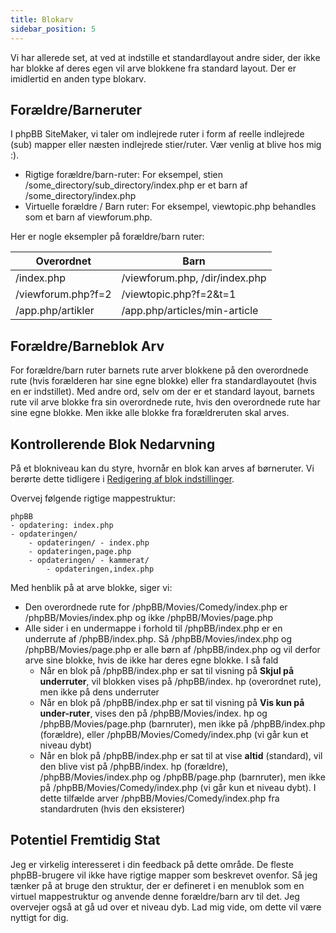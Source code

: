 ```yaml
---
title: Blokarv
sidebar_position: 5
---
```


Vi har allerede set, at ved at indstille et standardlayout andre sider, der ikke har blokke af deres egen vil arve blokkene fra standard layout. Der er imidlertid en anden type blokarv.

## Forældre/Barneruter
I phpBB SiteMaker, vi taler om indlejrede ruter i form af reelle indlejrede (sub) mapper eller næsten indlejrede stier/ruter. Vær venlig at blive hos mig :).
* Rigtige forældre/barn-ruter: For eksempel, stien /some_directory/sub_directory/index.php er et barn af /some_directory/index.php
* Virtuelle forældre / Barn ruter: For eksempel, viewtopic.php behandles som et barn af viewforum.php.

Her er nogle eksempler på forældre/barn ruter:

| Overordnet         | Barn                           |
| ------------------ | ------------------------------ |
| /index.php         | /viewforum.php, /dir/index.php |
| /viewforum.php?f=2 | /viewtopic.php?f=2&t=1         |
| /app.php/artikler  | /app.php/articles/min-article  |

## Forældre/Barneblok Arv
For forældre/barn ruter barnets rute arver blokkene på den overordnede rute (hvis forælderen har sine egne blokke) eller fra standardlayoutet (hvis en er indstillet). Med andre ord, selv om der er et standard layout, barnets rute vil arve blokke fra sin overordnede rute, hvis den overordnede rute har sine egne blokke. Men ikke alle blokke fra forældreruten skal arves.

## Kontrollerende Blok Nedarvning
På et blokniveau kan du styre, hvornår en blok kan arves af børneruter. Vi berørte dette tidligere i [Redigering af blok indstillinger](/docs/user/blocks/managing-blocks#editing-block-settings).

Overvej følgende rigtige mappestruktur:
```text
phpBB
- opdatering: index.php
- opdateringen/
    - opdateringen/ - index.php
    - opdateringen,page.php
    - opdateringen/ - kammerat/
        - opdateringen,index.php
```

Med henblik på at arve blokke, siger vi:
* Den overordnede rute for /phpBB/Movies/Comedy/index.php er /phpBB/Movies/index.php og ikke /phpBB/Movies/page.php
* Alle sider i en undermappe i forhold til /phpBB/index.php er en underrute af /phpBB/index.php. Så /phpBB/Movies/index.php og /phpBB/Movies/page.php er alle børn af /phpBB/index.php og vil derfor arve sine blokke, hvis de ikke har deres egne blokke. I så fald
    * Når en blok på /phpBB/index.php er sat til visning på **Skjul på underruter**, vil blokken vises på /phpBB/index. hp (overordnet rute), men ikke på dens underruter
    * Når en blok på /phpBB/index.php er sat til visning på **Vis kun på under-ruter**, vises den på /phpBB/Movies/index. hp og /phpBB/Movies/page.php (barnruter), men ikke på /phpBB/index.php (forældre), eller /phpBB/Movies/Comedy/index.php (vi går kun et niveau dybt)
    * Når en blok på /phpBB/index.php er sat til at vise **altid** (standard), vil den blive vist på /phpBB/index. hp (forældre), /phpBB/Movies/index.php og /phpBB/page.php (barnruter), men ikke på /phpBB/Movies/Comedy/index.php (vi går kun et niveau dybt). I dette tilfælde arver /phpBB/Movies/Comedy/index.php fra standardruten (hvis den eksisterer)

## Potentiel Fremtidig Stat
Jeg er virkelig interesseret i din feedback på dette område. De fleste phpBB-brugere vil ikke have rigtige mapper som beskrevet ovenfor. Så jeg tænker på at bruge den struktur, der er defineret i en menublok som en virtuel mappestruktur og anvende denne forældre/barn arv til det. Jeg overvejer også at gå ud over et niveau dyb. Lad mig vide, om dette vil være nyttigt for dig.